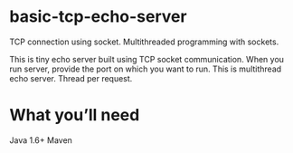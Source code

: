 # basic-tcp-echo-server
TCP connection using socket. Multithreaded programming with sockets.

This is tiny echo server built using TCP socket communication. When you run server, provide the port on which you want to run.
This is multithread echo server. Thread per request.

# What you’ll need
  Java 1.6+
  Maven
